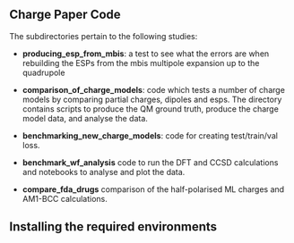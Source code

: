 ## Charge Paper Code

The subdirectories pertain to the following studies:

* **producing_esp_from_mbis**: a test to see what the errors are when rebuilding the ESPs from the mbis multipole expansion
up to the quadrupole
* **comparison_of_charge_models**: code which tests a number of charge models by comparing partial charges, dipoles and esps. The directory contains scripts to produce the QM ground truth, produce the charge model data, and analyse the data. 
* **benchmarking_new_charge_models**: code for creating test/train/val loss.

* **benchmark_wf_analysis** code to run the DFT and CCSD calculations and notebooks to analyse and plot the data. 

* **compare_fda_drugs** comparison of the half-polarised ML charges and AM1-BCC calculations. 

## Installing the required environments

